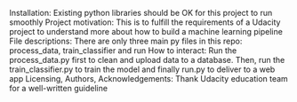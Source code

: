 Installation: Existing python libraries should be OK for this project to run smoothly
Project motivation: This is to fulfill the requirements of a Udacity project to understand more about how to build a machine learning pipeline
File descriptions: There are only three main py files in this repo: process_data, train_classifier and run
How to interact: Run the process_data.py first to clean and upload data to a database. Then, run the train_classifier.py to train the model and finally run.py to deliver to a web app
Licensing, Authors, Acknowledgements: Thank Udacity education team for a well-written guideline
